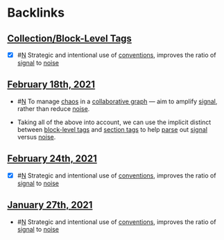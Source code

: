 
# Backlinks
## [Collection/Block-Level Tags](<Collection/Block-Level Tags.md>)
- [x] #[N](<N.md>) Strategic and intentional use of [conventions](<conventions.md>), improves the ratio of [signal](<signal.md>) to [noise](<noise.md>)

## [February 18th, 2021](<February 18th, 2021.md>)
- #[N](<N.md>) To manage [chaos](<chaos.md>) in a [collaborative graph](<collaborative graph.md>) — aim to amplify [signal](<signal.md>), rather than reduce [noise](<noise.md>).

- Taking all of the above into account, we can use the implicit distinct between [block-level tags](<block-level tags.md>) and [section tags](<section tags.md>) to help [parse](((AcVV2n11w))) out [signal](<signal.md>) versus [noise](<noise.md>).

## [February 24th, 2021](<February 24th, 2021.md>)
- [x] #[N](<N.md>) Strategic and intentional use of [conventions](<conventions.md>), improves the ratio of [signal](<signal.md>) to [noise](<noise.md>)

## [January 27th, 2021](<January 27th, 2021.md>)
- #[N](<N.md>) Strategic and intentional use of [conventions](<conventions.md>), improves the ratio of [signal](<signal.md>) to [noise](<noise.md>)

